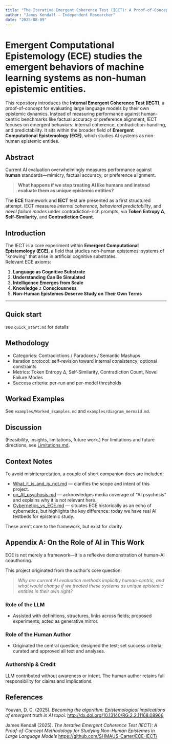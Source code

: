 ```yaml
---
title: "The Iterative Emergent Coherence Test (IECT): A Proof-of-Concept Methodology for Studying Non-Human Epistemes in Large Language Models"
author: "James Kendall — Independent Researcher"
date: "2025-08-09"
---
```

# Emergent Computational Epistemology (ECE) studies the emergent behaviors of machine learning systems as non-human epistemic entities.
This repository introduces the **Internal Emergent Coherence Test (IECT)**, a proof-of-concept 
for evaluating large language models by their own epistemic dynamics. Instead of measuring 
performance against human-centric benchmarks like factual accuracy or preference alignment, 
IECT focuses on emergent behaviors: internal coherence, contradiction-handling, and 
predictability. It sits within the broader field of **Emergent Computational Epistemology (ECE)**, 
which studies AI systems as non-human epistemic entities.

## Abstract
Current AI evaluation overwhelmingly measures performance against **human** standards—mimicry, factual accuracy, or preference alignment.  
> **What happens if we stop treating AI like humans and instead evaluate them as unique epistemic entities?**

The **ECE** framework and **IECT** test are presented as a first structured attempt. IECT measures *internal coherence*, *behavioral predictability*, and *novel failure modes* under contradiction-rich prompts, via **Token Entropy Δ**, **Self‑Similarity**, and **Contradiction Count**.

## Introduction
The IECT is a core experiment within **Emergent Computational Epistemology (ECE)**, a field that studies non-human epistemes: systems of "knowing" that arise in artificial cognitive substrates.  
Relevant ECE axioms:
1. **Language as Cognitive Substrate**  
2. **Understanding Can Be Simulated**  
3. **Intelligence Emerges from Scale**  
4. **Knowledge ≠ Consciousness**  
5. **Non-Human Epistemes Deserve Study on Their Own Terms**  

---
## Quick start
see `quick_start.md` for details
## Methodology
- Categories: Contradictions / Paradoxes / Semantic Mashups
- Iteration protocol: self-revision toward internal consistency; optional constraints
- Metrics: Token Entropy Δ, Self‑Similarity, Contradiction Count, Novel Failure Modes
- Success criteria: per-run and per-model thresholds

## Worked Examples
See `examples/Worked_Examples.md` and `examples/diagram_mermaid.md`.

## Discussion
(Feasibility, insights, limitations, future work.)
For limitations and future directions, see [Limitations.md](Limitations.md).

## Context Notes

To avoid misinterpretation, a couple of short companion docs are included:

- [What_it_is_and_is_not.md](context/What_it_is_and_is_not.md) — clarifies the scope and intent of this project.  
- [on_AI_psychosis.md](context/on_AI_psychosis.md) — acknowledges media coverage of "AI psychosis" and explains why it is not relevant here.  
- [Cybernetics_vs_ECE.md](context/Cybernetics_vs_ECE.md) — situates ECE historically as an echo of cybernetics, but highlights the key difference: today we have real AI testbeds for epistemic study.

These aren’t core to the framework, but exist for clarity.

## Appendix A: On the Role of AI in This Work
ECE is not merely a framework—it is a reflexive demonstration of human–AI coauthoring.

This project originated from the author’s core question:  
> *Why are current AI evaluation methods implicitly human-centric, and what would change if we treated these systems as unique epistemic entities in their own right?*

### Role of the LLM
- Assisted with definitions, structures, links across fields; proposed experiments; acted as generative mirror.

### Role of the Human Author
- Originated the central question; designed the test; set success criteria; curated and approved all text and analyses.

### Authorship & Credit
LLM contributed without awareness or intent. The human author retains full responsibility for claims and implications.

## References

Youvan, D. C. (2025). *Becoming the algorithm: Epistemological implications of emergent truth in AI topoi*. http://dx.doi.org/10.13140/RG.2.2.11168.08966

James Kendall (2025). *The Iterative Emergent Coherence Test (IECT): A Proof-of-Concept Methodology for Studying Non-Human Epistemes in Large Language Models* https://github.com/SHMAUS-Carter/ECE-IECT/

